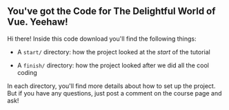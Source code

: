 ## You've got the Code for The Delightful World of Vue. Yeehaw!

Hi there! Inside this code download you'll find the following things:

* A `start/` directory: how the project looked at the *start* of the tutorial

* A `finish/` directory: how the project looked after we did all the cool coding

In each directory, you'll find more details about how to set up the project.
But if you have any questions, just post a comment on the course page and
ask!